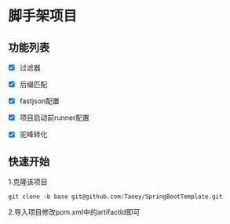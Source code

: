 # 脚手架项目



## 功能列表
- [x] 过滤器
- [x] 后缀匹配
- [x] fastjson配置
- [x] 项目启动前runner配置
- [x] 驼峰转化


## 快速开始
1.克隆该项目
```
git clone -b base git@github.com:Taoey/SpringBootTemplate.git
```
2.导入项目修改pom.xml中的artifactId即可

